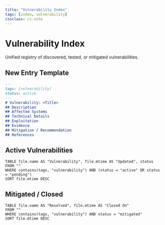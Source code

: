```yaml
---
title: "Vulnerability Index"
tags: [index, vulnerability]
cssclass: cs-note
---
```


# Vulnerability Index

Unified registry of discovered, tested, or mitigated vulnerabilities.

## New Entry Template
```markdown
---
tags: [vulnerability]
status: active
---
# Vulnerability: <Title>
## Description
## Affected Systems
## Technical Details
## Exploitation
## Evidence
## Mitigation / Recommendation
## References
```

## Active Vulnerabilities
```dataview
TABLE file.name AS "Vulnerability", file.mtime AS "Updated", status
FROM ""
WHERE contains(tags, "vulnerability") AND (status = "active" OR status = "pending")
SORT file.mtime DESC
```

## Mitigated / Closed
```dataview
TABLE file.name AS "Resolved", file.mtime AS "Closed On"
FROM ""
WHERE contains(tags, "vulnerability") AND status = "mitigated"
SORT file.mtime DESC
```

